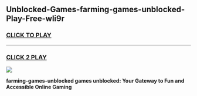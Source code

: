 
## Unblocked-Games-farming-games-unblocked-Play-Free-wli9r
<h3>
<a href="https://premium76.site?title=farming-games-unblocked&ref=10A">CLICK TO PLAY</a></h3>
<hr>

<h3>
<a href="https://premium76.site?title=farming-games-unblocked&ref=10A">CLICK 2 PLAY</a>
  
</h3>

<a href="https://premium76.site?title=farming-games-unblocked&ref=10A"><img src="https://clearcache.store/games.png"></a>


**farming-games-unblocked games unblocked: Your Gateway to Fun and Accessible Online Gaming**
